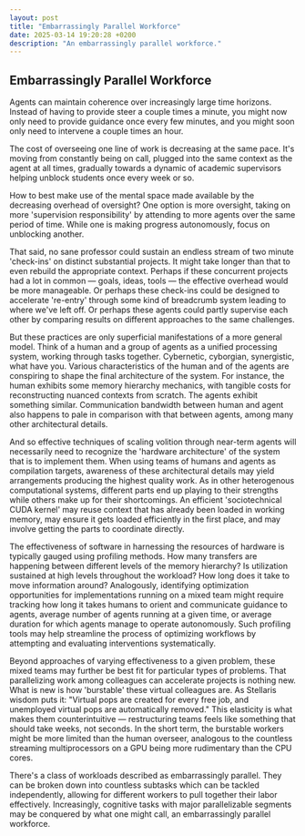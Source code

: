 ```yaml
---
layout: post
title: "Embarrassingly Parallel Workforce"
date: 2025-03-14 19:20:28 +0200
description: "An embarrassingly parallel workforce."
---
```


## Embarrassingly Parallel Workforce

Agents can maintain coherence over increasingly large time horizons. Instead of having to provide steer a couple times a minute, you might now only need to provide guidance once every few minutes, and you might soon only need to intervene a couple times an hour.

The cost of overseeing one line of work is decreasing at the same pace. It's moving from constantly being on call, plugged into the same context as the agent at all times, gradually towards a dynamic of academic supervisors helping unblock students once every week or so.

How to best make use of the mental space made available by the decreasing overhead of oversight? One option is more oversight, taking on more 'supervision responsibility' by attending to more agents over the same period of time. While one is making progress autonomously, focus on unblocking another.

That said, no sane professor could sustain an endless stream of two minute 'check-ins' on distinct substantial projects. It might take longer than that to even rebuild the appropriate context. Perhaps if these concurrent projects had a lot in common — goals, ideas, tools — the effective overhead would be more manageable. Or perhaps these check-ins could be designed to accelerate 're-entry' through some kind of breadcrumb system leading to where we've left off. Or perhaps these agents could partly supervise each other by comparing results on different approaches to the same challenges.

But these practices are only superficial manifestations of a more general model. Think of a human and a group of agents as a unified processing system, working through tasks together. Cybernetic, cyborgian, synergistic, what have you. Various characteristics of the human and of the agents are conspiring to shape the final architecture of the system. For instance, the human exhibits some memory hierarchy mechanics, with tangible costs for reconstructing nuanced contexts from scratch. The agents exhibit something similar. Communication bandwidth between human and agent also happens to pale in comparison with that between agents, among many other architectural details.

And so effective techniques of scaling volition through near-term agents will necessarily need to recognize the 'hardware architecture' of the system that is to implement them. When using teams of humans and agents as compilation targets, awareness of these architectural details may yield arrangements producing the highest quality work. As in other heterogenous computational systems, different parts end up playing to their strengths while others make up for their shortcomings. An efficient 'sociotechnical CUDA kernel' may reuse context that has already been loaded in working memory, may ensure it gets loaded efficiently in the first place, and may involve getting the parts to coordinate directly.

The effectiveness of software in harnessing the resources of hardware is typically gauged using profiling methods. How many transfers are happening between different levels of the memory hierarchy? Is utilization sustained at high levels throughout the workload? How long does it take to move information around? Analogously, identifying optimization opportunities for implementations running on a mixed team might require tracking how long it takes humans to orient and communicate guidance to agents, average number of agents running at a given time, or average duration for which agents manage to operate autonomously. Such profiling tools may help streamline the process of optimizing workflows by attempting and evaluating interventions systematically.

Beyond approaches of varying effectiveness to a given problem, these mixed teams may further be best fit for particular types of problems. That parallelizing work among colleagues can accelerate projects is nothing new. What is new is how 'burstable' these virtual colleagues are. As Stellaris wisdom puts it: "Virtual pops are created for every free job, and unemployed virtual pops are automatically removed." This elasticity is what makes them counterintuitive — restructuring teams feels like something that should take weeks, not seconds. In the short term, the burstable workers might be more limited than the human overseer, analogous to the countless streaming multiprocessors on a GPU being more rudimentary than the CPU cores.

There's a class of workloads described as embarrassingly parallel. They can be broken down into countless subtasks which can be tackled independently, allowing for different workers to pull together their labor effectively. Increasingly, cognitive tasks with major parallelizable segments may be conquered by what one might call, an embarrassingly parallel workforce.
